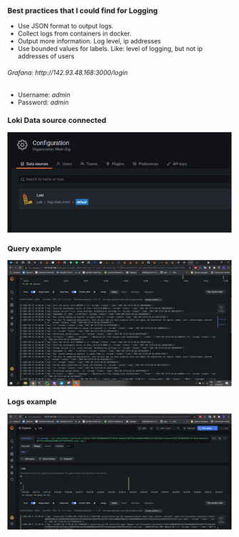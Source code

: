 <h3>Best practices that I could find for Logging</h3>
<ul>
    <li>Use JSON format to output logs.</li>
    <li>Collect logs from containers in docker.</li>
    <li>Output more information. Log level, ip addresses</li>
    <li>Use bounded values for labels. Like: level of logging, but not ip addresses of users</li>
</ul>

<h6>Grafana: http://142.93.48.168:3000/login </h4>
<ul>
    <li>Username: <i>admin</i></li>
    <li>Password: <i>admin</i></li>
</ul>
<h3>Loki Data source connected</h3>

![Grafana logs](imgs/datasource.png?raw=true "Data source connected")

<h3>Query example</h3>

![Grafana query](imgs/devops2.png?raw=true "Grafana query")

<h3>Logs example</h3>

![Grafana logs](imgs/grafana.png?raw=true "Grafana logs")
